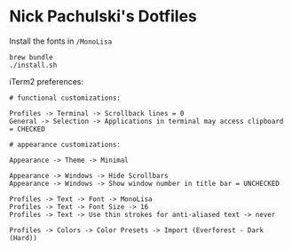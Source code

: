 # Nick Pachulski's Dotfiles

Install the fonts in `/MonoLisa`

```
brew bundle
./install.sh
```

iTerm2 preferences:

```
# functional customizations:

Profiles -> Terminal -> Scrollback lines = 0
General -> Selection -> Applications in terminal may access clipboard = CHECKED

# appearance customizations:

Appearance -> Theme -> Minimal

Appearance -> Windows -> Hide Scrollbars
Appearance -> Windows -> Show window number in title bar = UNCHECKED

Profiles -> Text -> Font -> MonoLisa
Profiles -> Text -> Font Size -> 16
Profiles -> Text -> Use thin strokes for anti-aliased text -> never

Profiles -> Colors -> Color Presets -> Import (Everforest - Dark (Hard))
```
